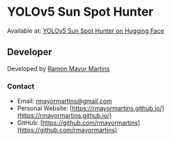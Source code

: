 # YOLOv5 Sun Spot Hunter

Available at: [YOLOv5 Sun Spot Hunter on Hugging Face](https://huggingface.co/spaces/rmayormartins/yolov5-sunspot-hunter)

## Developer

Developed by [Ramon Mayor Martins](https://rmayormartins.github.io/)

### Contact
- Email: rmayormartins@gmail.com
- Personal Website: [https://rmayormartins.github.io/](https://rmayormartins.github.io/)
- GitHub: [https://github.com/rmayormartins](https://github.com/rmayormartins)
